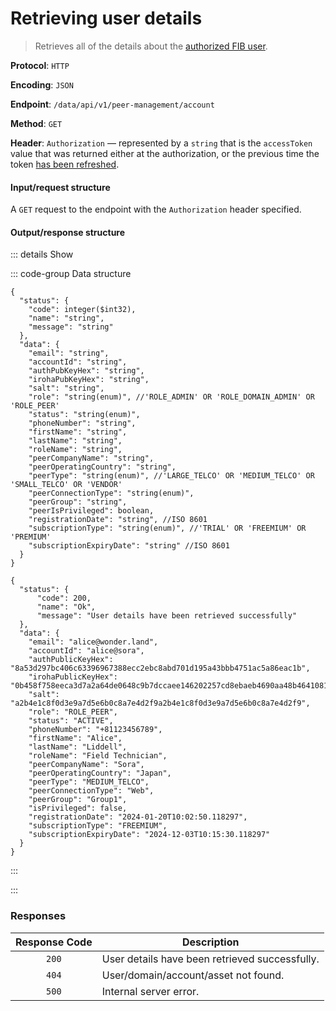 # Retrieving user details

> Retrieves all of the details about the [authorized FIB user](../auth-controller/authorizing-a-user-in-the-system.md).

**Protocol**: `HTTP`

**Encoding**: `JSON`

**Endpoint**: `/data/api/v1/peer-management/account`

**Method**: `GET`

**Header**: `Authorization` — represented by a `string` that is the `accessToken` value that was returned either at the authorization, or the previous time the token [has been refreshed](refreshing-authentication-tokens.md).

#### Input/request structure

A `GET` request to the endpoint with the `Authorization` header specified.

#### Output/response structure

::: details Show

::: code-group Data structure

```json5 [Structure]
{
  "status": {
    "code": integer($int32),
    "name": "string",
    "message": "string"
  },
  "data": {
    "email": "string",
    "accountId": "string",
    "authPubKeyHex": "string",
    "irohaPubKeyHex": "string",
    "salt": "string",
    "role": "string(enum)", //'ROLE_ADMIN' OR 'ROLE_DOMAIN_ADMIN' OR 'ROLE_PEER'
    "status": "string(enum)",
    "phoneNumber": "string",
    "firstName": "string",
    "lastName": "string",
    "roleName": "string",
    "peerCompanyName": "string",
    "peerOperatingCountry": "string",
    "peerType": "string(enum)", //'LARGE_TELCO' OR 'MEDIUM_TELCO' OR 'SMALL_TELCO' OR 'VENDOR'
    "peerConnectionType": "string(enum)",
    "peerGroup": "string",
    "peerIsPrivileged": boolean,
    "registrationDate": "string", //ISO 8601
    "subscriptionType": "string(enum)", //'TRIAL' OR 'FREEMIUM' OR 'PREMIUM'
    "subscriptionExpiryDate": "string" //ISO 8601
  }
}
```

```json5 [Example]
{
  "status": {
      "code": 200,
      "name": "Ok",
      "message": "User details have been retrieved successfully"
  },
  "data": {
    "email": "alice@wonder.land",
    "accountId": "alice@sora",
    "authPublicKeyHex": "8a53d297bc406c63396967388ecc2ebc8abd701d195a43bbb4751ac5a86eac1b",
    "irohaPublicKeyHex": "0b458f758eeca3d7a2a64de0648c9b7dccaee146202257cd8ebaeb4690aa48b464108111d8cf0e7f3b0ace1b51dcda89e76d372233514f324e00d64c6b899c0e",
    "salt": "a2b4e1c8f0d3e9a7d5e6b0c8a7e4d2f9a2b4e1c8f0d3e9a7d5e6b0c8a7e4d2f9",
    "role": "ROLE_PEER",
    "status": "ACTIVE",
    "phoneNumber": "+81123456789",
    "firstName": "Alice",
    "lastName": "Liddell",
    "roleName": "Field Technician",
    "peerCompanyName": "Sora",
    "peerOperatingCountry": "Japan",
    "peerType": "MEDIUM_TELCO",
    "peerConnectionType": "Web",
    "peerGroup": "Group1",
    "isPrivileged": false,
    "registrationDate": "2024-01-20T10:02:50.118297",
    "subscriptionType": "FREEMIUM",
    "subscriptionExpiryDate": "2024-12-03T10:15:30.118297"
  }
}
```

:::

:::

### Responses

| Response Code | Description                                    |
| :-----------: | ---------------------------------------------- |
| `200`         | User details have been retrieved successfully. |
| `404`         | User/domain/account/asset not found.           |
| `500`         | Internal server error.                         |
